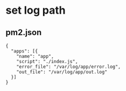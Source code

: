# set log path

##  pm2.json

````
{
  "apps": [{
    "name": "app",
    "script": "./index.js",
    "error_file": "/var/log/app/error.log",
    "out_file": "/var/log/app/out.log"
  }]
}
````

